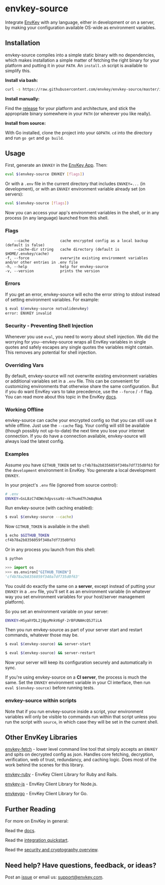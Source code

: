 # envkey-source

Integrate [EnvKey](https://www.envkey.com) with any language, either in development or on a server, by making your configuration available OS-wide as environment variables.

## Installation

envkey-source compiles into a simple static binary with no dependencies, which makes installation a simple matter of fetching the right binary for your platform and putting it in your `PATH`. An `install.sh` script is available to simplify this.

**Install via bash:**

```bash
curl -s https://raw.githubusercontent.com/envkey/envkey-source/master/install.sh | bash
```

**Install manually:**

Find the [release](https://github.com/envkey/envkey-source/releases) for your platform and architecture, and stick the appropriate binary somewhere in your `PATH` (or wherever you like really).

**Install from source:**

With Go installed, clone the project into your `GOPATH`. `cd` into the directory and run `go get` and `go build`.

## Usage

First, generate an `ENVKEY` in the [EnvKey App](https://github.com/envkey/envkey-app). Then:

```bash
eval $(envkey-source ENVKEY [flags])
```

Or with a `.env` file in the current directory that includes `ENVKEY=...` (in development), or with an `ENVKEY` environment variable already set (on servers):

```bash
eval $(envkey-source [flags])
```

Now you can access your app's environment variables in the shell, or in any process (in any language) launched from this shell.

### Flags

```text
    --cache              cache encrypted config as a local backup (default is false)
    --cache-dir string   cache directory (default is $HOME/.envkey/cache)
-f, --force              overwrite existing environment variables and/or other entries in .env file
-h, --help               help for envkey-source
-v, --version            prints the version
```

### Errors

If you get an error, envkey-source will echo the error string to stdout instead of setting environment variables. For example:

```bash
$ eval $(envkey-source notvalidenvkey)
error: ENVKEY invalid
```

### Security - Preventing Shell Injection

Whenever you use `eval`, you need to worry about shell injection. We did the worrying for you--envkey-source wraps all EnvKey variables in single quotes and safely escapes any single quotes the variables might contain. This removes any potential for shell injection.

### Overriding Vars

By default, envkey-source will not overwrite existing environment variables or additional variables set in a `.env` file. This can be convenient for customizing environments that otherwise share the same configuration. But if you do want EnvKey vars to take precedence, use the `--force` / `-f` flag. You can read more about this topic in the EnvKey [docs](https://docs.envkey.com/overriding-envkey-variables.html).

### Working Offline

envkey-source can cache your encrypted config so that you can still use it while offline. Just use the `--cache` flag. Your config will still be available (though possibly not up-to-date) the next time you lose your internet connection. If you do have a connection available, envkey-source will always load the latest config.

### Examples

Assume you have `GITHUB_TOKEN` set to `cf4b78a2b8356059f340a7df735d0f63` for the `development` environment in EnvKey. You generate a local development `ENVKEY`.

In your project's `.env` file (ignored from source control):

```bash
# .env
ENVKEY=GsL8zC74DWchdpvssa9z-nk7humd7hJmAqNoA
```

Run envkey-source (with caching enabled):

```bash
$ eval $(envkey-source --cache)
```

Now `GITHUB_TOKEN` is available in the shell:

```bash
$ echo $GITHUB_TOKEN
cf4b78a2b8356059f340a7df735d0f63
```

Or in any process you launch from this shell:

```bash
$ python
```

```python
>>> import os
>>> os.environ["GITHUB_TOKEN"]
'cf4b78a2b8356059f340a7df735d0f63'
```

You could do exactly the same on a **server**, except instead of putting your `ENVKEY` in a `.env` file, you'll set it as an environment variable (in whatever way you set environment variables for your host/server management platform).

So you set an environment variable on your server:

```bash
ENVKEY=HSyahYDL2jBpyMnkV6gF-2rBFUNAHcQSJTiLA
```

Then you run envkey-source as part of your server start and restart commands, whatever those may be.

```bash
$ eval $(envkey-source) && server-start
```

```bash
$ eval $(envkey-source) && server-restart
```

Now your server will keep its configuration securely and automatically in sync.

If you're using envkey-source on a **CI server**, the process is much the same. Set the `ENVKEY` environment variable in your CI interface, then run `eval $(envkey-source)` before running tests.

### envkey-source within scripts

Note that if you run envkey-source inside a script, your environment variables will only be visible to commands run within that script unless you run the script with `source`, in which case they will be set in the current shell.

## Other EnvKey Libraries

[envkey-fetch](https://github.com/envkey/envkey-fetch) - lower level command line tool that simply accepts an `ENVKEY` and spits on decrypted config as json. Handles core fetching, decryption, verification, web of trust, redundancy, and caching logic. Does most of the work behind the scenes for this library.

[envkey-ruby](https://github.com/envkey/envkey-fetch) - EnvKey Client Library for Ruby and Rails.

[envkey-js](https://github.com/envkey/envkey-js) - EnvKey Client Library for Node.js.

[envkeygo](https://github.com/envkey/envkeygo) - EnvKey Client Library for Go.

## Further Reading

For more on EnvKey in general:

Read the [docs](https://docs.envkey.com).

Read the [integration quickstart](https://docs.envkey.com/integration-quickstart.html).

Read the [security and cryptography overview](https://security.envkey.com).

## Need help? Have questions, feedback, or ideas?

Post an [issue](https://github.com/envkey/envkey-source/issues) or email us: [support@envkey.com](mailto:support@envkey.com).
